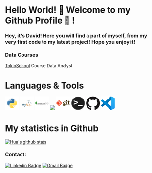 # Hello World! 👋  Welcome to my Github Profile 🔭 !

### Hey, it's David! Here you will find a part of myself, from my very first code to my latest project! Hope you enjoy it!

### Data Courses 

[TokioSchool](https://https://github.com/DavidGonzalo92/CursoPythonTokioSchool/) Course Data Analyst

# Languages & Tools

<code><img height="45" src="https://raw.githubusercontent.com/github/explore/80688e429a7d4ef2fca1e82350fe8e3517d3494d/topics/python/python.png"></code>
<code><img height="45" src="https://raw.githubusercontent.com/github/explore/80688e429a7d4ef2fca1e82350fe8e3517d3494d/topics/mysql/mysql.png"></code>
<code><img height="45" src="https://raw.githubusercontent.com/github/explore/80688e429a7d4ef2fca1e82350fe8e3517d3494d/topics/mongodb/mongodb.png"></code>
<code><img height="45" src="https://i.ibb.co/FzwDkns/1200px-Power-bi-logo-black-svg.png"></code>
<code><img height="45" src="https://raw.githubusercontent.com/github/explore/80688e429a7d4ef2fca1e82350fe8e3517d3494d/topics/git/git.png"></code>
<code><img height="45" src="https://raw.githubusercontent.com/github/explore/80688e429a7d4ef2fca1e82350fe8e3517d3494d/topics/terminal/terminal.png"></code>
<code><img height="45" src="https://raw.githubusercontent.com/github/explore/78df643247d429f6cc873026c0622819ad797942/topics/github/github.png"></code>
<code><img height="45" src="https://raw.githubusercontent.com/github/explore/80688e429a7d4ef2fca1e82350fe8e3517d3494d/topics/visual-studio-code/visual-studio-code.png"></code>

# My statistics in Github
[![Hua's github stats](https://github-readme-stats.vercel.app/api?username=DavidGonzalo92&show_icons=true&theme=dark)](https://github.com/DavidGonzalo92/github-readme-stats)


### Contact: 
[![Linkedin Badge](https://img.shields.io/badge/-David_Ejea-blue?style=flat-square&logo=Linkedin&logoColor=white&link=https://https://www.linkedin.com/in/david-ejea-48b17b151/)](https://www.linkedin.com/in/david-ejea/)
[![Gmail Badge](https://img.shields.io/badge/-david.ejea.carbonell@gmail.com-c14438?style=flat-square&logo=Gmail&logoColor=white&link=mailto:david.ejea.carbonell@gmail.com)](mailto:david.ejea.carbonell@gmail.com)

